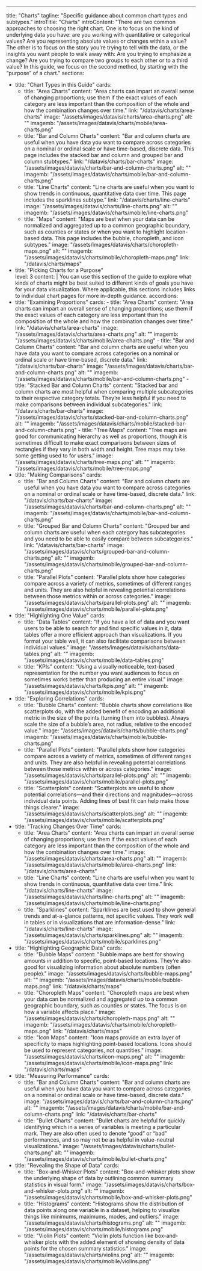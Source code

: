 ---
title: "Charts"
tagline: "Specific guidance about common chart types and subtypes."
introTitle: "Charts"
introContent: "There are two common approaches to choosing the right chart. One is to focus on the kind of underlying data you have: are you working with quantitative or categorical values? Are you representing absolute values or changes within a value? The other is to focus on the story you’re trying to tell with the data, or the insights you want people to walk away with: Are you trying to emphasize a change? Are you trying to compare two groups to each other or to a third value? In this guide, we focus on the second method, by starting with the “purpose” of a chart."
sections:
  - title: "Chart Types in this Guide"
    cards:
      - title: "Area Charts"
        content: "Area charts can impart an overall sense of changing proportions; use them if the exact values of each category are less important than the composition of the whole and how the combination changes over time."
        link: "/datavis/charts/area-charts"
        image: "/assets/images/datavis/charts/area-charts.png"
        alt: ""
        imagemb: "/assets/images/datavis/charts/mobile/area-charts.png"
      - title: "Bar and Column Charts"
        content: "Bar and column charts are useful when you have data you want to compare across categories on a nominal or ordinal scale or have time-based, discrete data. This page includes the stacked bar and column and grouped bar and column stubtypes."
        link: "/datavis/charts/bar-charts"
        image: "/assets/images/datavis/charts/bar-and-column-charts.png"
        alt: ""
        imagemb: "/assets/images/datavis/charts/mobile/bar-and-column-charts.png"
      - title: "Line Charts"
        content: "Line charts are useful when you want to show trends in continuous, quantitative data over time. This page includes the sparklines subtype."
        link: "/datavis/charts/line-charts"
        image: "/assets/images/datavis/charts/line-charts.png"
        alt: ""
        imagemb: "/assets/images/datavis/charts/mobile/line-charts.png"
      - title: "Maps"
        content: "Maps are best when your data can be normalized and aggregated up to a common geographic boundary, such as counties or states or when you want to highlight location-based data. This page includes the bubble, choropleth, and icon subtypes."
        image: "/assets/images/datavis/charts/choropleth-maps.png"
        alt: ""
        imagemb: "/assets/images/datavis/charts/mobile/choropleth-maps.png"
        link: "/datavis/charts/maps"
  - title: "Picking Charts for a Purpose"      
    level: 3
    content: | 
       You can use this section of the guide to explore what kinds of charts might be best suited to different kinds of goals you have for your data visualization. Where applicable, this sections includes links to individual chart pages for more in-depth guidance.
accordions:        
  - title: "Examining Proportions"
    cards:
        - title: "Area Charts"
          content: "Area charts can impart an overall sense of changing proportions; use them if the exact values of each category are less important than the composition of the whole and how the combination changes over time."
          link: "/datavis/charts/area-charts"
          image: "/assets/images/datavis/charts/area-charts.png"
          alt: ""
          imagemb: "/assets/images/datavis/charts/mobile/area-charts.png"
        - title: "Bar and Column Charts"
          content: "Bar and column charts are useful when you have data you want to compare across categories on a nominal or ordinal scale or have time-based, discrete data."
          link: "/datavis/charts/bar-charts"
          image: "/assets/images/datavis/charts/bar-and-column-charts.png"
          alt: ""
          imagemb: "/assets/images/datavis/charts/mobile/bar-and-column-charts.png"
        - title: "Stacked Bar and Column Charts"
          content: "Stacked bar and column charts are most helpful when comparing multiple subcategories to their respective category totals. They’re less helpful if you need to make comparisons between individual subcategories."
          link: "/datavis/charts/bar-charts"
          image: "/assets/images/datavis/charts/stacked-bar-and-column-charts.png"
          alt: ""
          imagemb: "/assets/images/datavis/charts/mobile/stacked-bar-and-column-charts.png"
        - title: "Tree Maps"
          content: "Tree maps are good for communicating hierarchy as well as proportions, though it is sometimes difficult to make exact comparisons between sizes of rectangles if they vary in both width and height. Tree maps may take some getting used to for users."
          image: "/assets/images/datavis/charts/tree-maps.png"
          alt: ""
          imagemb: "/assets/images/datavis/charts/mobile/tree-maps.png"
  - title: "Making Comparisons"
    cards:
      - title: "Bar and Column Charts"
        content: "Bar and column charts are useful when you have data you want to compare across categories on a nominal or ordinal scale or have time-based, discrete data."
        link: "/datavis/charts/bar-charts"
        image: "/assets/images/datavis/charts/bar-and-column-charts.png"
        alt: ""
        imagemb: "/assets/images/datavis/charts/mobile/bar-and-column-charts.png"
      - title: "Grouped Bar and Column Charts"
        content: "Grouped bar and column charts are useful when each category has subcategories and you need to be able to easily compare between subcategories."
        link: "/datavis/charts/bar-charts"
        image: "/assets/images/datavis/charts/grouped-bar-and-column-charts.png"
        alt: ""
        imagemb: "/assets/images/datavis/charts/mobile/grouped-bar-and-column-charts.png"
      - title: "Parallel Plots"
        content: "Parallel plots show how categories compare across a variety of metrics, sometimes of different ranges and units. They are also helpful in revealing potential correlations between those metrics within or across categories."
        image: "/assets/images/datavis/charts/parallel-plots.png"
        alt: ""
        imagemb: "/assets/images/datavis/charts/mobile/parallel-plots.png"
  - title: "Highlighting One Value"
    cards:
      - title: "Data Tables"
        content: "If you have a lot of data and you want users to be able to search for and find specific values in it, data tables offer a more efficient approach than visualizations. If you format your table well, it can also facilitate comparisons between individual values."
        image: "/assets/images/datavis/charts/data-tables.png"
        alt: ""
        imagemb: "/assets/images/datavis/charts/mobile/data-tables.png"
      - title: "KPIs"
        content: "Using a visually noticeable, text-based representation for the number you want audiences to focus on sometimes works better than producing an entire visual."
        image: "/assets/images/datavis/charts/kpis.png"
        alt: ""
        imagemb: "/assets/images/datavis/charts/mobile/kpis.png"    
  - title: "Exploring Correlations"
    cards:
      - title: "Bubble Charts"
        content: "Bubble charts show correlations like scatterplots do, with the added benefit of encoding an additional metric in the size of the points (turning them into bubbles). Always scale the size of a bubble’s area, not radius, relative to the encoded value."
        image: "/assets/images/datavis/charts/bubble-charts.png"
        imagemb: "/assets/images/datavis/charts/mobile/bubble-charts.png"
      - title: "Parallel Plots"
        content: "Parallel plots show how categories compare across a variety of metrics, sometimes of different ranges and units. They are also helpful in revealing potential correlations between those metrics within or across categories."
        image: "/assets/images/datavis/charts/parallel-plots.png"
        alt: ""
        imagemb: "/assets/images/datavis/charts/mobile/parallel-plots.png"
      - title: "Scatterplots"
        content: "Scatterplots are useful to show potential correlations—and their directions and magnitudes—across individual data points. Adding lines of best fit can help make those things clearer."
        image: "/assets/images/datavis/charts/scatterplots.png"
        alt: ""
        imagemb: "/assets/images/datavis/charts/mobile/scatterplots.png"
  - title: "Tracking Changes Over Time"
    cards:
      - title: "Area Charts"
        content: "Area charts can impart an overall sense of changing proportions; use them if the exact values of each category are less important than the composition of the whole and how the combination changes over time."
        image: "/assets/images/datavis/charts/area-charts.png"
        alt: ""
        imagemb:  "/assets/images/datavis/charts/mobile/area-charts.png"
        link: "/datavis/charts/area-charts"
      - title: "Line Charts"
        content: "Line charts are useful when you want to show trends in continuous, quantitative data over time."
        link: "/datavis/charts/line-charts"
        image: "/assets/images/datavis/charts/line-charts.png"
        alt: ""
        imagemb: "/assets/images/datavis/charts/mobile/line-charts.png"
      - title: "Sparklines"
        content: "Sparklines are best used to show general trends and at-a-glance patterns, not specific values. They work well in tables or in visualizations that are information-dense."
        link: "/datavis/charts/line-charts"
        image: "/assets/images/datavis/charts/sparklines.png"
        alt: ""
        imagemb: "/assets/images/datavis/charts/mobile/sparklines.png"
  - title: "Highlighting Geographic Data"
    cards:
      - title: "Bubble Maps"
        content: "Bubble maps are best for showing amounts in addition to specific, point-based locations. They’re also good for visualizing information about absolute numbers (often people)."
        image: "/assets/images/datavis/charts/bubble-maps.png"
        alt: ""
        imagemb: "/assets/images/datavis/charts/mobile/bubble-maps.png"
        link: "/datavis/charts/maps"
      - title: "Choropleth Maps"
        content: "Choropleth maps are best when your data can be normalized and aggregated up to a common geographic boundary, such as counties or states. The focus is on how a variable affects place."
        image: "/assets/images/datavis/charts/choropleth-maps.png"
        alt: ""
        imagemb: "/assets/images/datavis/charts/mobile/choropleth-maps.png"
        link: "/datavis/charts/maps"
      - title: "Icon Maps"
        content: "Icon maps provide an extra layer of specificity to maps highlighting point-based locations. Icons should be used to represent categories, not quantities."
        image: "/assets/images/datavis/charts/icon-maps.png"
        alt: ""
        imagemb: "/assets/images/datavis/charts/mobile/icon-maps.png"
        link: "/datavis/charts/maps"
  - title: "Measuring Performance"
    cards:
      - title: "Bar and Column Charts"
        content: "Bar and column charts are useful when you have data you want to compare across categories on a nominal or ordinal scale or have time-based, discrete data."
        image: "/assets/images/datavis/charts/bar-and-column-charts.png"
        alt: ""
        imagemb: "/assets/images/datavis/charts/mobile/bar-and-column-charts.png"
        link: "/datavis/charts/bar-charts"
      - title: "Bullet Charts"
        content: "Bullet charts are helpful for quickly identifying which in a series of variables is meeting a particular mark. They are also often used to denote “good” or “bad” performances, and so may not be as helpful in value-neutral visualizations."
        image: "/assets/images/datavis/charts/bullet-charts.png"
        alt: ""
        imagemb: "/assets/images/datavis/charts/mobile/bullet-charts.png"
  - title: "Revealing the Shape of Data"
    cards:
      - title: "Box-and-Whisker Plots"
        content: "Box-and-whisker plots show the underlying shape of data by outlining common summary statistics in visual form."
        image: "/assets/images/datavis/charts/box-and-whisker-plots.png"
        alt: ""
        imagemb: "/assets/images/datavis/charts/mobile/box-and-whisker-plots.png"
      - title: "Histograms"
        content: "Histograms show the distribution of data points along one variable in a dataset, helping to visualize things like minimums, maximums, modes, and outliers."
        image: "/assets/images/datavis/charts/histograms.png"
        alt: ""
        imagemb: "/assets/images/datavis/charts/mobile/histograms.png"
      - title: "Violin Plots"
        content: "Violin plots function like box-and-whisker plots with the added element of showing density of data points for the chosen summary statistics."
        image: "/assets/images/datavis/charts/violins.png"
        alt: ""
        imagemb: "/assets/images/datavis/charts/mobile/violins.png"

        

